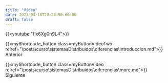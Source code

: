 ```yaml
---
title: "Video"
date: 2023-04-16T20:28:50-06:00
draft: false
---
```


{{<youtube "fIx6Xg0n9L4">}}

{{<myShortcode_button class=myButtonVideoTwo relref="\posts\curso\sistemasDistribuidos\diferencias\introduccion.md">}} Anterior

{{<myShortcode_button class=myButtonVideo relref="\posts\curso\sistemasDistribuidos\diferencias\more.md">}} Siguiente